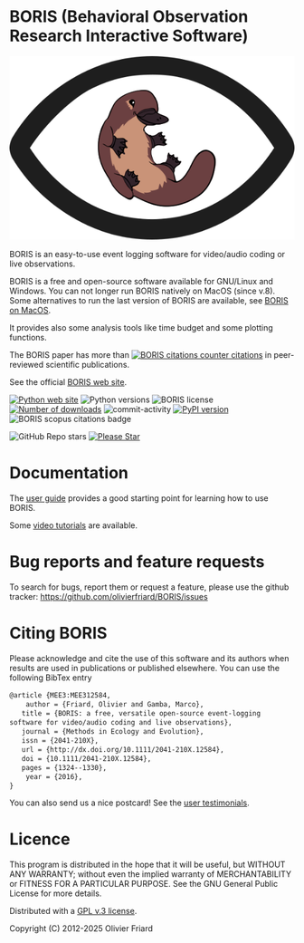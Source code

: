 BORIS (Behavioral Observation Research Interactive Software)
===============================================================


![BORIS logo](https://github.com/olivierfriard/BORIS/blob/master/boris/icons/logo_boris.png?raw=true)

BORIS is an easy-to-use event logging software for video/audio coding or live observations.

BORIS is a free and open-source software available for GNU/Linux and Windows.
You can not longer run BORIS natively on MacOS (since v.8). Some alternatives to run the last version of BORIS are available, see [BORIS on MacOS](https://www.boris.unito.it/download_mac).

It provides also some analysis tools like time budget and some plotting functions.

The BORIS paper has more than [![BORIS citations counter](https://penelope.unito.it/friard/boris_scopus_citations.png) citations](https://www.boris.unito.it/citations) in peer-reviewed scientific publications.




See the official [BORIS web site](https://www.boris.unito.it).

[![Python web site](https://img.shields.io/badge/Made%20with-Python-1f425f.svg)](https://www.python.org)
![Python versions](https://img.shields.io/pypi/pyversions/boris-behav-obs)
![BORIS license](https://img.shields.io/pypi/l/boris-behav-obs)
[![Number of downloads](https://static.pepy.tech/personalized-badge/boris-behav-obs?period=total&units=international_system&left_color=black&right_color=orange&left_text=Downloads)](https://pepy.tech/project/boris-behav-obs)
![commit-activity](https://img.shields.io/github/commit-activity/m/olivierfriard/BORIS)
[![PyPI version](https://img.shields.io/pypi/v/boris-behav-obs.svg)](https://pypi.org/project/boris-behav-obs/)
![BORIS scopus citations badge](https://penelope.unito.it/friard/boris_scopus_citations.svg)


![GitHub Repo stars](https://img.shields.io/github/stars/olivierfriard/BORIS?style=flat&label=Stars)
[![Please Star](https://img.shields.io/badge/⭐-Star%20this%20repo-blue?style=flat-square)](https://github.com/olivierfriard/BORIS/stargazers)

# Documentation



The [user guide](https://www.boris.unito.it/user_guide/) provides a good starting point for learning how to use BORIS.

Some [video tutorials](https://www.boris.unito.it/video_tutorials/) are available.





# Bug reports and feature requests


To search for bugs, report them or request a feature, please use the github tracker:
https://github.com/olivierfriard/BORIS/issues





# Citing BORIS


Please acknowledge and cite the use of this software and its authors when
results are used in publications or published elsewhere. You can use the
following BibTex entry

```
@article {MEE3:MEE312584,
    author = {Friard, Olivier and Gamba, Marco},
   title = {BORIS: a free, versatile open-source event-logging software for video/audio coding and live observations},
   journal = {Methods in Ecology and Evolution},
   issn = {2041-210X},
   url = {http://dx.doi.org/10.1111/2041-210X.12584},
   doi = {10.1111/2041-210X.12584},
   pages = {1324--1330},
    year = {2016},
}
```

You can also send us a nice postcard! See the [user testimonials](https://www.boris.unito.it/postcards).








# Licence


This program is distributed in the hope that it will be useful,
but WITHOUT ANY WARRANTY; without even the implied warranty of
MERCHANTABILITY or FITNESS FOR A PARTICULAR PURPOSE.  See the
GNU General Public License for more details.


Distributed with a [GPL v.3 license](LICENSE.TXT).

Copyright (C) 2012-2025 Olivier Friard




